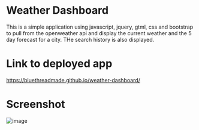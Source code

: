 # Weather Dashboard
This is a simple application using javascript, jquery, gtml, css and bootstrap to pull from the openweather api and display the current weather and the 5 day forecast for a city. THe search history is also displayed.

# Link to deployed app
https://bluethreadmade.github.io/weather-dashboard/

# Screenshot
![image](https://github.com/bluethreadmade/weather-dashboard/assets/169301676/57bf0a95-271e-4160-b6e9-42fcf488ee32)

